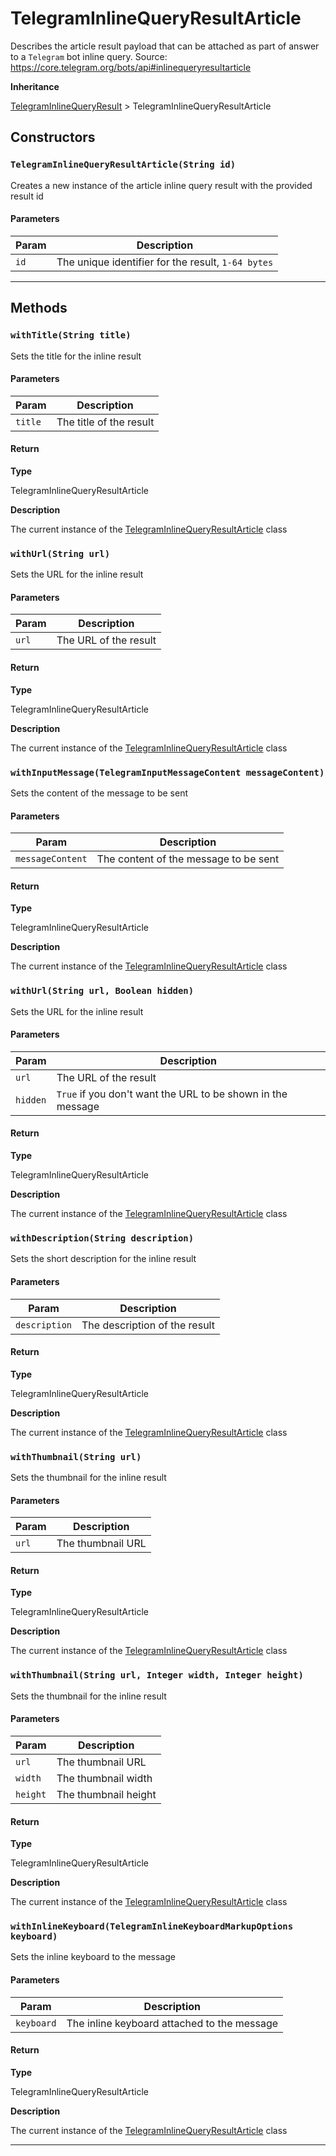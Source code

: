 # TelegramInlineQueryResultArticle

Describes the article result payload that can be attached as part of answer to a `Telegram` bot inline query.
Source: https://core.telegram.org/bots/api#inlinequeryresultarticle

**Inheritance**

[TelegramInlineQueryResult](/types/Classes/TelegramInlineQueryResult.md)
&gt;
TelegramInlineQueryResultArticle

## Constructors

### `TelegramInlineQueryResultArticle(String id)`

Creates a new instance of the article inline query result with the provided result id

#### Parameters

| Param | Description                                        |
| ----- | -------------------------------------------------- |
| `id`  | The unique identifier for the result, `1-64 bytes` |

---

## Methods

### `withTitle(String title)`

Sets the title for the inline result

#### Parameters

| Param   | Description             |
| ------- | ----------------------- |
| `title` | The title of the result |

#### Return

**Type**

TelegramInlineQueryResultArticle

**Description**

The current instance of the [TelegramInlineQueryResultArticle](/types/Classes/TelegramInlineQueryResultArticle.md) class

### `withUrl(String url)`

Sets the URL for the inline result

#### Parameters

| Param | Description           |
| ----- | --------------------- |
| `url` | The URL of the result |

#### Return

**Type**

TelegramInlineQueryResultArticle

**Description**

The current instance of the [TelegramInlineQueryResultArticle](/types/Classes/TelegramInlineQueryResultArticle.md) class

### `withInputMessage(TelegramInputMessageContent messageContent)`

Sets the content of the message to be sent

#### Parameters

| Param            | Description                           |
| ---------------- | ------------------------------------- |
| `messageContent` | The content of the message to be sent |

#### Return

**Type**

TelegramInlineQueryResultArticle

**Description**

The current instance of the [TelegramInlineQueryResultArticle](/types/Classes/TelegramInlineQueryResultArticle.md) class

### `withUrl(String url, Boolean hidden)`

Sets the URL for the inline result

#### Parameters

| Param    | Description                                                 |
| -------- | ----------------------------------------------------------- |
| `url`    | The URL of the result                                       |
| `hidden` | `True` if you don't want the URL to be shown in the message |

#### Return

**Type**

TelegramInlineQueryResultArticle

**Description**

The current instance of the [TelegramInlineQueryResultArticle](/types/Classes/TelegramInlineQueryResultArticle.md) class

### `withDescription(String description)`

Sets the short description for the inline result

#### Parameters

| Param         | Description                   |
| ------------- | ----------------------------- |
| `description` | The description of the result |

#### Return

**Type**

TelegramInlineQueryResultArticle

**Description**

The current instance of the [TelegramInlineQueryResultArticle](/types/Classes/TelegramInlineQueryResultArticle.md) class

### `withThumbnail(String url)`

Sets the thumbnail for the inline result

#### Parameters

| Param | Description       |
| ----- | ----------------- |
| `url` | The thumbnail URL |

#### Return

**Type**

TelegramInlineQueryResultArticle

**Description**

The current instance of the [TelegramInlineQueryResultArticle](/types/Classes/TelegramInlineQueryResultArticle.md) class

### `withThumbnail(String url, Integer width, Integer height)`

Sets the thumbnail for the inline result

#### Parameters

| Param    | Description          |
| -------- | -------------------- |
| `url`    | The thumbnail URL    |
| `width`  | The thumbnail width  |
| `height` | The thumbnail height |

#### Return

**Type**

TelegramInlineQueryResultArticle

**Description**

The current instance of the [TelegramInlineQueryResultArticle](/types/Classes/TelegramInlineQueryResultArticle.md) class

### `withInlineKeyboard(TelegramInlineKeyboardMarkupOptions keyboard)`

Sets the inline keyboard to the message

#### Parameters

| Param      | Description                                 |
| ---------- | ------------------------------------------- |
| `keyboard` | The inline keyboard attached to the message |

#### Return

**Type**

TelegramInlineQueryResultArticle

**Description**

The current instance of the [TelegramInlineQueryResultArticle](/types/Classes/TelegramInlineQueryResultArticle.md) class

---
